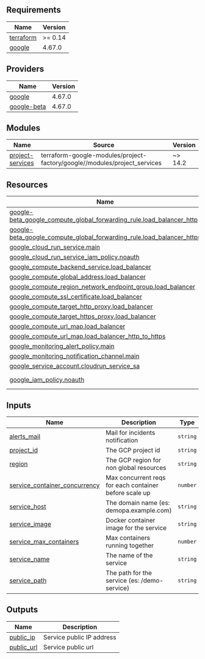 ## Requirements

| Name | Version |
|------|---------|
| <a name="requirement_terraform"></a> [terraform](#requirement\_terraform) | >= 0.14 |
| <a name="requirement_google"></a> [google](#requirement\_google) | 4.67.0 |

## Providers

| Name | Version |
|------|---------|
| <a name="provider_google"></a> [google](#provider\_google) | 4.67.0 |
| <a name="provider_google-beta"></a> [google-beta](#provider\_google-beta) | 4.67.0 |

## Modules

| Name | Source | Version |
|------|--------|---------|
| <a name="module_project-services"></a> [project-services](#module\_project-services) | terraform-google-modules/project-factory/google//modules/project_services | ~> 14.2 |

## Resources

| Name | Type |
|------|------|
| [google-beta_google_compute_global_forwarding_rule.load_balancer_http](https://registry.terraform.io/providers/hashicorp/google-beta/latest/docs/resources/google_compute_global_forwarding_rule) | resource |
| [google-beta_google_compute_global_forwarding_rule.load_balancer_https](https://registry.terraform.io/providers/hashicorp/google-beta/latest/docs/resources/google_compute_global_forwarding_rule) | resource |
| [google_cloud_run_service.main](https://registry.terraform.io/providers/hashicorp/google/4.67.0/docs/resources/cloud_run_service) | resource |
| [google_cloud_run_service_iam_policy.noauth](https://registry.terraform.io/providers/hashicorp/google/4.67.0/docs/resources/cloud_run_service_iam_policy) | resource |
| [google_compute_backend_service.load_balancer](https://registry.terraform.io/providers/hashicorp/google/4.67.0/docs/resources/compute_backend_service) | resource |
| [google_compute_global_address.load_balancer](https://registry.terraform.io/providers/hashicorp/google/4.67.0/docs/resources/compute_global_address) | resource |
| [google_compute_region_network_endpoint_group.load_balancer](https://registry.terraform.io/providers/hashicorp/google/4.67.0/docs/resources/compute_region_network_endpoint_group) | resource |
| [google_compute_ssl_certificate.load_balancer](https://registry.terraform.io/providers/hashicorp/google/4.67.0/docs/resources/compute_ssl_certificate) | resource |
| [google_compute_target_http_proxy.load_balancer](https://registry.terraform.io/providers/hashicorp/google/4.67.0/docs/resources/compute_target_http_proxy) | resource |
| [google_compute_target_https_proxy.load_balancer](https://registry.terraform.io/providers/hashicorp/google/4.67.0/docs/resources/compute_target_https_proxy) | resource |
| [google_compute_url_map.load_balancer](https://registry.terraform.io/providers/hashicorp/google/4.67.0/docs/resources/compute_url_map) | resource |
| [google_compute_url_map.load_balancer_http_to_https](https://registry.terraform.io/providers/hashicorp/google/4.67.0/docs/resources/compute_url_map) | resource |
| [google_monitoring_alert_policy.main](https://registry.terraform.io/providers/hashicorp/google/4.67.0/docs/resources/monitoring_alert_policy) | resource |
| [google_monitoring_notification_channel.main](https://registry.terraform.io/providers/hashicorp/google/4.67.0/docs/resources/monitoring_notification_channel) | resource |
| [google_service_account.cloudrun_service_sa](https://registry.terraform.io/providers/hashicorp/google/4.67.0/docs/resources/service_account) | resource |
| [google_iam_policy.noauth](https://registry.terraform.io/providers/hashicorp/google/4.67.0/docs/data-sources/iam_policy) | data source |

## Inputs

| Name | Description | Type | Default | Required |
|------|-------------|------|---------|:--------:|
| <a name="input_alerts_mail"></a> [alerts\_mail](#input\_alerts\_mail) | Mail for incidents notification | `string` | n/a | yes |
| <a name="input_project_id"></a> [project\_id](#input\_project\_id) | The GCP project id | `string` | n/a | yes |
| <a name="input_region"></a> [region](#input\_region) | The GCP region for non global resources | `string` | `"europe-west6"` | no |
| <a name="input_service_container_concurrency"></a> [service\_container\_concurrency](#input\_service\_container\_concurrency) | Max concurrent reqs for each container before scale up | `number` | `100` | no |
| <a name="input_service_host"></a> [service\_host](#input\_service\_host) | The domain name (es: demopa.example.com) | `string` | n/a | yes |
| <a name="input_service_image"></a> [service\_image](#input\_service\_image) | Docker container image for the service | `string` | n/a | yes |
| <a name="input_service_max_containers"></a> [service\_max\_containers](#input\_service\_max\_containers) | Max containers running together | `number` | `5` | no |
| <a name="input_service_name"></a> [service\_name](#input\_service\_name) | The name of the service | `string` | n/a | yes |
| <a name="input_service_path"></a> [service\_path](#input\_service\_path) | The path for the service (es: /demo-service) | `string` | n/a | yes |

## Outputs

| Name | Description |
|------|-------------|
| <a name="output_public_ip"></a> [public\_ip](#output\_public\_ip) | Service public IP address |
| <a name="output_public_url"></a> [public\_url](#output\_public\_url) | Service public url |
